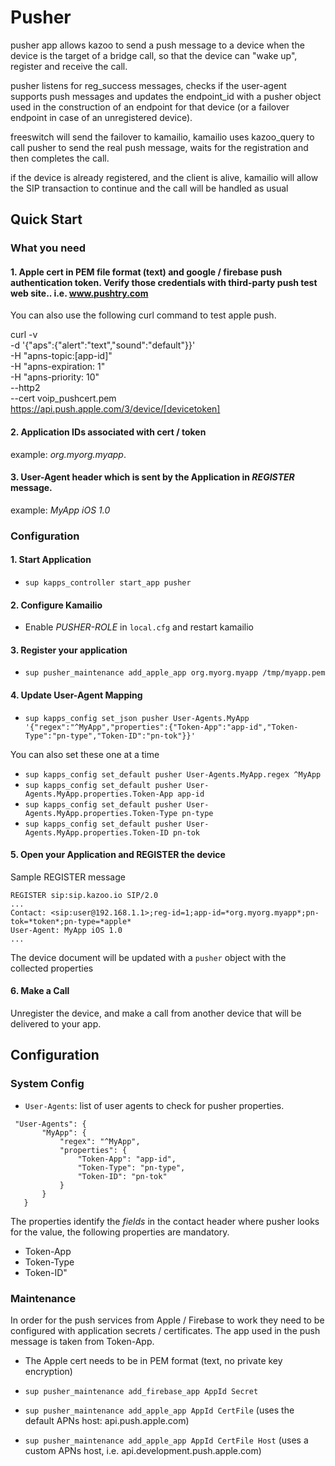 
# Pusher
pusher app allows kazoo to send a push message to a device when the device is the target of a bridge call, so that the device can "wake up", register and receive the call.

pusher listens for reg_success messages, checks if the user-agent supports push messages and updates the endpoint_id with a pusher object used in the construction of an endpoint for that device (or a failover endpoint in case of an unregistered device).

freeswitch will send the failover to kamailio, kamailio uses kazoo_query to call pusher to send the real push message, waits for the registration and then completes the call.

if the device is already registered, and the client is alive, kamailio will allow the SIP transaction to continue and the call will be handled as usual

## Quick Start

### What you need
#### 1. Apple cert in PEM file format (text) and google / firebase push authentication token.  Verify those credentials with third-party push test web site.. i.e. www.pushtry.com

You can also use the following curl command to test apple push.

curl -v \
-d '{"aps":{"alert":"text","sound":"default"}}' \
-H "apns-topic:[app-id]" \
-H "apns-expiration: 1" \
-H "apns-priority: 10" \
--http2 \
--cert voip_pushcert.pem \
https://api.push.apple.com/3/device/[devicetoken]

#### 2. Application IDs associated with cert / token
  example: *org.myorg.myapp*.

#### 3. User-Agent header which is sent by the Application in *REGISTER* message.
  example: *MyApp iOS 1.0* 

### Configuration

#### 1. Start Application
 * `sup kapps_controller start_app pusher`
 
#### 2. Configure Kamailio
 * Enable *PUSHER-ROLE*  in `local.cfg` and restart kamailio

#### 3. Register your application
 * `sup pusher_maintenance add_apple_app org.myorg.myapp /tmp/myapp.pem`

#### 4. Update User-Agent Mapping

 * `sup kapps_config set_json pusher User-Agents.MyApp '{"regex":"^MyApp","properties":{"Token-App":"app-id","Token-Type":"pn-type","Token-ID":"pn-tok"}}'`
 
 You can also set these one at a time
 
* `sup kapps_config set_default pusher User-Agents.MyApp.regex ^MyApp`
* `sup kapps_config set_default pusher User-Agents.MyApp.properties.Token-App app-id`
* `sup kapps_config set_default pusher User-Agents.MyApp.properties.Token-Type pn-type`
* `sup kapps_config set_default pusher User-Agents.MyApp.properties.Token-ID pn-tok`

#### 5. Open your Application and REGISTER the device

Sample REGISTER message

```
REGISTER sip:sip.kazoo.io SIP/2.0
...
Contact: <sip:user@192.168.1.1>;reg-id=1;app-id=*org.myorg.myapp*;pn-tok=*token*;pn-type=*apple*
User-Agent: MyApp iOS 1.0
...
```

The device document will be updated with a `pusher` object with the collected properties

#### 6. Make a Call

Unregister the device, and make a call from another device that will be delivered to your app.

## Configuration

### System Config

* `User-Agents`: list of user agents to check for pusher properties.

```
 "User-Agents": {
       "MyApp": {
           "regex": "^MyApp",
           "properties": {
               "Token-App": "app-id",
               "Token-Type": "pn-type",
               "Token-ID": "pn-tok"
           }
       }
   }
```

The properties identify the *fields*  in the contact header where pusher looks for the value, the following properties are mandatory.
   * Token-App
   * Token-Type
   * Token-ID"

### Maintenance

In order for the push services from Apple / Firebase to work they need to be configured with application secrets / certificates. The app used in the push message is taken from Token-App.

* The Apple cert needs to be in PEM format (text, no private key encryption)

* `sup pusher_maintenance add_firebase_app AppId Secret`
* `sup pusher_maintenance add_apple_app AppId CertFile` (uses the default APNs host: api.push.apple.com)
* `sup pusher_maintenance add_apple_app AppId CertFile Host` (uses a custom APNs host, i.e. api.development.push.apple.com)
